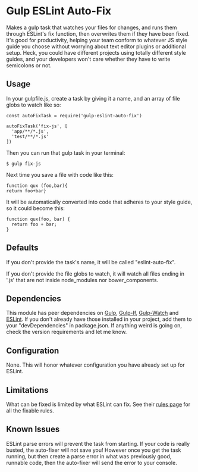 # Gulp ESLint Auto-Fix

Makes a gulp task that watches your files for changes, and runs them through ESLint's fix function, then overwrites them if they have been fixed. It's good for productivity, helping your team conform to whatever JS style guide you choose without worrying about text editor plugins or additional setup. Heck, you could have different projects using totally different style guides, and your developers won't care whether they have to write semicolons or not.

## Usage

In your gulpfile.js, create a task by giving it a name, and an array of file globs to watch like so:

    const autoFixTask = require('gulp-eslint-auto-fix')

    autoFixTask('fix-js', [
      'app/**/*.js',
      'test/**/*.js'
    ])

Then you can run that gulp task in your terminal:

    $ gulp fix-js

Next time you save a file with code like this:

    function qux (foo,bar){
    return foo+bar}

It will be automatically converted into code that adheres to your style guide, so it could become this:

    function qux(foo, bar) {
      return foo + bar;
    }

## Defaults

If you don't provide the task's name, it will be called "eslint-auto-fix".

If you don't provide the file globs to watch, it will watch all files ending in '.js' that are not inside node_modules nor bower_components.

## Dependencies

This module has peer dependencies on [Gulp](https://www.npmjs.com/package/gulp), [Gulp-If](https://www.npmjs.com/package/gulp-if), [Gulp-Watch](https://www.npmjs.com/package/gulp-watch) and [ESLint](https://www.npmjs.com/package/gulp-eslint). If you don't already have those installed in your project, add them to your "devDependencies" in package.json. If anything weird is going on, check the version requirements and let me know.

## Configuration

None. This will honor whatever configuration you have already set up for ESLint.

## Limitations

What can be fixed is limited by what ESLint can fix. See their [rules page](https://eslint.org/docs/rules/) for all the fixable rules.

## Known Issues

ESLint parse errors will prevent the task from starting. If your code is really busted, the auto-fixer will not save you! However once you get the task running, but then create a parse error in what was previously good, runnable code, then the auto-fixer will send the error to your console.
